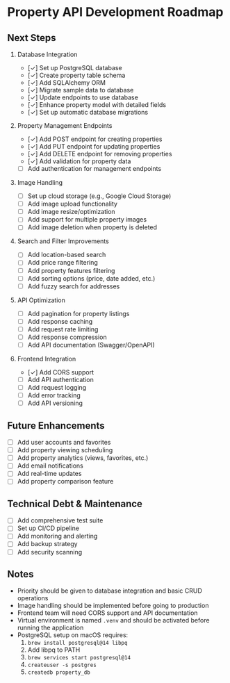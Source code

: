# Property API Development Roadmap

## Next Steps
1. Database Integration
   - [✓] Set up PostgreSQL database
   - [✓] Create property table schema
   - [✓] Add SQLAlchemy ORM
   - [✓] Migrate sample data to database
   - [✓] Update endpoints to use database
   - [✓] Enhance property model with detailed fields
   - [✓] Set up automatic database migrations

2. Property Management Endpoints
   - [✓] Add POST endpoint for creating properties
   - [✓] Add PUT endpoint for updating properties
   - [✓] Add DELETE endpoint for removing properties
   - [✓] Add validation for property data
   - [ ] Add authentication for management endpoints

3. Image Handling
   - [ ] Set up cloud storage (e.g., Google Cloud Storage)
   - [ ] Add image upload functionality
   - [ ] Add image resize/optimization
   - [ ] Add support for multiple property images
   - [ ] Add image deletion when property is deleted

4. Search and Filter Improvements
   - [ ] Add location-based search
   - [ ] Add price range filtering
   - [ ] Add property features filtering
   - [ ] Add sorting options (price, date added, etc.)
   - [ ] Add fuzzy search for addresses

5. API Optimization
   - [ ] Add pagination for property listings
   - [ ] Add response caching
   - [ ] Add request rate limiting
   - [ ] Add response compression
   - [ ] Add API documentation (Swagger/OpenAPI)

6. Frontend Integration
   - [✓] Add CORS support
   - [ ] Add API authentication
   - [ ] Add request logging
   - [ ] Add error tracking
   - [ ] Add API versioning

## Future Enhancements
- [ ] Add user accounts and favorites
- [ ] Add property viewing scheduling
- [ ] Add property analytics (views, favorites, etc.)
- [ ] Add email notifications
- [ ] Add real-time updates
- [ ] Add property comparison feature

## Technical Debt & Maintenance
- [ ] Add comprehensive test suite
- [ ] Set up CI/CD pipeline
- [ ] Add monitoring and alerting
- [ ] Add backup strategy
- [ ] Add security scanning

## Notes
- Priority should be given to database integration and basic CRUD operations
- Image handling should be implemented before going to production
- Frontend team will need CORS support and API documentation
- Virtual environment is named `.venv` and should be activated before running the application
- PostgreSQL setup on macOS requires:
  1. `brew install postgresql@14 libpq`
  2. Add libpq to PATH
  3. `brew services start postgresql@14`
  4. `createuser -s postgres`
  5. `createdb property_db` 